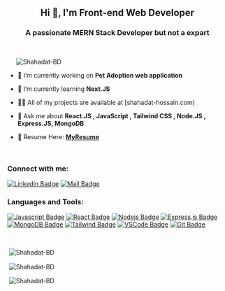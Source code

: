 
<h2 align="center">Hi 👋, I'm Front-end Web Developer</h2>
<h3 align="center">A passionate MERN Stack Developer but not a expart</h3>
<br/>
<p align="left" style="margin-left:20px"> <img src="https://komarev.com/ghpvc/?username=Shahadat-BD&label=Profile%20views&color=0e75b6&style=flat" alt="Shahadat-BD" /> </p>



- 🔭 I’m currently working on **Pet Adoption web application**

- 🌱 I’m currently learning **Next.JS**

- 👨‍💻 All of my projects are available at [shahadat-hossain.com)

- 💬 Ask me about **React.JS , JavaScript , Tailwind CSS , Node.JS , Express.JS, MongoDB**

- 📄 Resume Here: [**MyResume**](https://drive.google.com/file/d/1OUv6vt32Q4d30mLdO_CejoBGMnoywjTu/view?fbclid=IwAR2aW0Fs7EDgX56b9IaCRGhkgtlnyktN2xh0vM6xr5F46928oBIYLhouU2M)

<br/>

<h3 align="left">Connect with me:</h3>

[![Linkedin Badge](https://img.shields.io/badge/LinkedIn-0077B5?style=for-the-badge&logo=linkedin&logoColor=white)](https://www.linkedin.com/in/shahadat434/)
[![Mail Badge](https://img.shields.io/badge/Gmail-D14836?style=for-the-badge&logo=gmail&logoColor=white)](mailto:shahadatstudent34@gmail.com)



<p align="left">
<h3 align="left">Languages and Tools:</h3>

[![Javascript Badge](https://img.shields.io/badge/-Javascript-F0DB4F?style=for-the-badge&labelColor=black&logo=javascript&logoColor=F0DB4F)](#)  [![React Badge](https://img.shields.io/badge/-React-61DBFB?style=for-the-badge&labelColor=black&logo=react&logoColor=61DBFB)](#) [![Nodejs Badge](https://img.shields.io/badge/-Nodejs-3C873A?style=for-the-badge&labelColor=black&logo=node.js&logoColor=3C873A)](#) [![Express.js Badge](https://img.shields.io/badge/Express.js-000000?style=for-the-badge&logo=express&logoColor=white)](#) [![MongoDB Badge](https://img.shields.io/badge/MongoDB-4EA94B?style=for-the-badge&logo=mongodb&logoColor=white)](#)  [![Tailwind Badge](https://img.shields.io/badge/Tailwind%20CSS-092749?style=for-the-badge&logo=tailwindcss&logoColor=06B6D4&labelColor=000000)](#) [![VSCode Badge](https://img.shields.io/badge/Visual_Studio-5C2D91?style=for-the-badge&logo=visual%20studio&logoColor=white)](#) [![Git Badge](https://img.shields.io/badge/Git-F05032?style=for-the-badge&logo=git&logoColor=white)](#)

<br/>
<p>&nbsp;<img align="center" src="https://github-readme-stats.vercel.app/api/top-langs?username=Shahadat-BD&show_icons=true&locale=en&layout=compact" alt="Shahadat-BD" /></p>
<p>&nbsp;<img align="center" src="https://github-readme-stats.vercel.app/api?username=Shahadat-BD&show_icons=true&locale=en" alt="Shahadat-BD" /></p>

<p>&nbsp;<img align="center" src="https://github-readme-streak-stats.herokuapp.com/?user=Shahadat-BD&" alt="Shahadat-BD" /></p>
